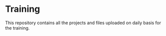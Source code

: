 # Training

This repository contains all the projects and files uploaded on daily basis for the training.
